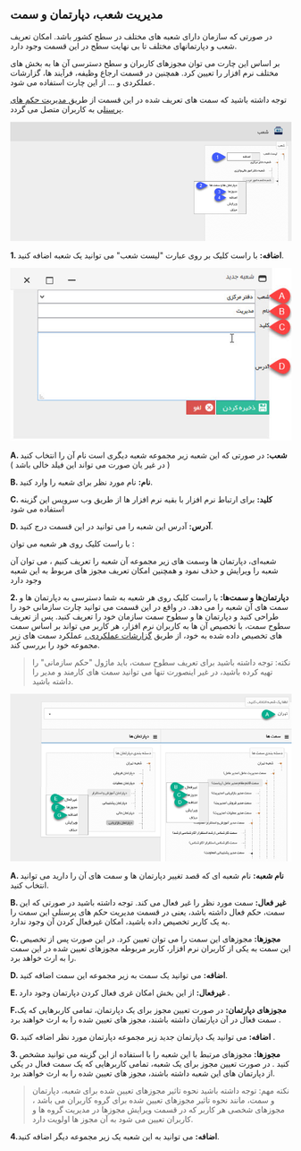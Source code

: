﻿## مدیریت شعب، دپارتمان و سمت



در صورتی که سازمان دارای شعبه های مختلف در سطح کشور باشد. امکان تعریف شعب و دپارتمانهای مختلف تا بی نهایت سطح در این قسمت وجود دارد.

بر اساس این چارت می توان مجوزهای کاربران و سطح دسترسی آن ها به بخش های مختلف نرم افزار را تعیین کرد. همچنین در قسمت ارجاع وظیفه، فرآیند ها، گزارشات عملکردی و ... از این چارت استفاده می شود.

توجه داشته باشید که سمت های تعریف شده در این قسمت از طریق[ مدیریت حکم های پرسنل](https://github.com/1stco/PayamGostarDocs/blob/master/help%202.5.4/Settings/Personnel-command-management/Personnel-command-management.md)ی به کاربران متصل می گردد.

![](BranchManagement1.png)

**1. اضافه:** با راست کلیک بر روی عبارت "لیست شعب" می توانید یک شعبه اضافه کنید.

![](BranchManagement3.jpg)

**A. شعب:** در صورتی که این شعبه زیر مجموعه شعبه دیگری است نام آن را انتخاب کنید ( در غیر یان صورت می تواند این فیلد خالی باشد )

**B. نام:** نام مورد نظر برای شعبه را وارد کنید.

**C. کلید:** برای ارتباط نرم افزار با بقیه نرم افزار ها از طریق وب سرویس این گزینه استفاده می شود

**D. آدرس:** آدرس این شعبه را می توانید در این قسمت درج کنید.

با راست کلیک روی هر شعبه می توان :

شعبه‌ای،  دپارتمان ها وسمت های زیر مجموعه آن شعبه  را تعریف کنیم ، می توان آن شعبه را ویرایش و حذف نمود و همچنین امکان تعریف مجوز های مربوط به این شعبه وجود دارد

**2. دپارتمان‌ها و سمت‌ها:** با راست کلیک روی هر شعبه به شما دسترسی به دپارتمان ها و سمت های آن شعبه را می دهد. در واقع در این قسمت می توانید چارت سازمانی خود را طراحی کنید و دپارتمان ها و سطوح سمت سازمان خود را تعریف کنید. پس از تعریف سطوح سمت، با تخصیص آن ها به کاربران نرم افزار، هر کاربر می تواند بر اساس سمت های تخصیص داده شده  به خود، از طریق [گزارشات عملکردی ،](https://github.com/1stco/PayamGostarDocs/blob/master/help%202.5.4/Management-and-reports/Functional-reports/Functional-reports.md) عملکرد سمت های زیر مجموعه خود را بررسی کند.

> نکته: توجه داشته باشید برای تعریف سطوح سمت، باید ماژول "حکم سازمانی" را تهیه کرده باشید، در غیر اینصورت تنها می توانید سمت های کارمند و مدیر را داشته باشید.

![](BranchManagement2.png)
 
**A. نام شعبه:** نام شعبه ای که قصد تغییر دپارتمان ها و سمت های آن را دارید می توانید انتخاب کنید.

**B. غیر فعال:** سمت مورد نظر را غیر فعال می کند. توجه داشته باشید در صورتی که این سمت، حکم فعال داشته باشد، یعنی در قسمت مدیریت حکم های پرسنلی این سمت را به یک کاربر تخصیص داده باشید، امکان غیرفعال کردن آن وجود ندارد.

**C. مجوزها:** مجوزهای این سمت را می توان تعیین کرد. در این صورت پس از تخصیص این سمت به یکی از کاربران نرم افزار، کاربر مربوطه مجوزهای تعیین شده در این سمت را به ارث خواهد برد.

**D. اضافه:** می توانید یک سمت به زیر مجموعه این سمت اضافه کنید.

**E. غیرفعال:** از این بخش امکان غری فعال کردن دپارتمان وجود دارد .

**F.مجوزهای دپارتمان:** در صورت تعیین مجوز برای یک دپارتمان، تمامی کاربرهایی که یک سمت فعال در آن دپارتمان داشته باشند، مجوز های تعیین شده را به ارث خواهند برد .

**G. اضافه:** می توانید یک دپارتمان جدید زیر مجموعه دپارتمان مورد نظر اضافه کنید .

**3.  مجوزها:** مجوزهای مرتبط با این شعبه را با استفاده از این گزینه می توانید مشخص کنید . در صورت تعیین مجوز برای یک شعبه، تمامی کاربرهایی که یک سمت فعال در یکی از دپارتمان های این شعبه داشته باشند، مجوز های تعیین شده را به ارث خواهند برد.

> نکته مهم: توجه داشته باشید نحوه تاثیر مجوزهای تعیین شده برای شعبه، دپارتمان و سمت، مانند نحوه تاثیر مجوزهای تعیین شده برای گروه کاربران می باشد ، مجوزهای شخصی هر کاربر که در قسمت ویرایش مجوزها در مدیریت گروه ها و کاربران تعیین می شود به آن مجوز ها  اولویت دارد.

**4.اضافه:** می توانید به این شعبه یک زیر مجموعه دیگر اضافه کنید.





